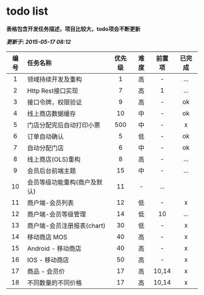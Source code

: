 # todo list #

**表格包含开发任务描述，项目比较大，todo项会不断更新**

___更新于: 2015-05-17 08:12___


 编号 | 任务名称 | 优先级  | 难度  | 前置项 |  已完成
 :--:| :----- | :----: | :---:| :---: | :----:
 1 | 领域持续开发及重构 | 1 | 高 | - | ...
 2 | Http Rest接口实现 | 7 | 高 | 1 | ...
 3 | 接口令牌，权限验证 | 9 | 高 |- | ok
 4 | 线上商店数据缓存 | 10 | 中 | - | ok
 5 | 门店分配完后自动打印小票 | 500 | 中 | - | x
 6 | 订单自动确认 | 5 | 低 | - | ok
 7 | 自动分配门店 | 6 | 中 | - | ok
 8 | 线上商店(OLS)重构 | 8 | 高 | - | ...
 9 | 会员后台前端主题 | 15 | 中 | - | ...
 10 | 会员等级功能重构(商户及默认) | 11 | - | ...
 11 | 商户端-会员列表 | 12 | 低 | - | x
 12 | 商户端-会员等级管理 | 14 | 低 | 10 | ...
 13 | 商户端-会员注册报表(chart) | 30 | 低 | - | x
 14 | 移动商店 MOS | 40 | 高 | - | x
 15 | Android - 移动商店 | 40 | 高 | - | x
 16 | IOS - 移动商店 | 50 | 高 | - | x
 17 | 商品 - 会员价 | 17 | 高 | 10,14 | x
 18 | 不同数量的不同价格 | 17 | 高 | 10,14 | x









